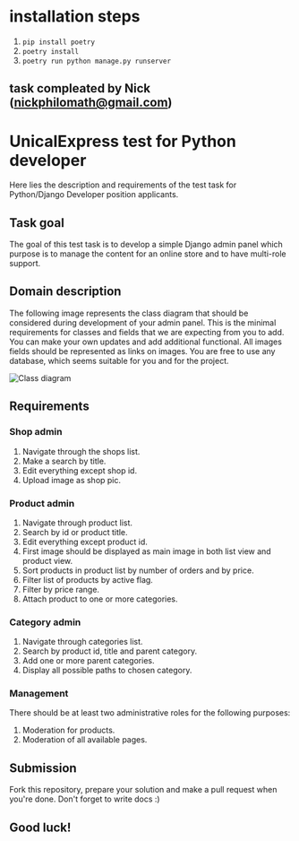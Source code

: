 # installation steps

1. `pip install poetry`
2. `poetry install`
3. `poetry run python manage.py runserver`

## task compleated by Nick (nickphilomath@gmail.com)

# UnicalExpress test for Python developer

Here lies the description and requirements of the test task for Python/Django Developer position applicants.

## Task goal

The goal of this test task is to develop a simple Django admin panel which purpose is to manage the content for an online store and to have multi-role support.

## Domain description

The following image represents the class diagram that should be considered during development of your admin panel. This is the minimal requirements for classes and fields that we are expecting from you to add. You can make your own updates and add additional functional. All images fields should be represented as links on images. You are free to use any database, which seems suitable for you and for the project.

![Class diagram](https://hb.bizmrg.com/kazanexpress/class_diagram.png)

## Requirements

### Shop admin

1. Navigate through the shops list.
2. Make a search by title.
3. Edit everything except shop id.
4. Upload image as shop pic.

### Product admin

1. Navigate through product list.
2. Search by id or product title.
3. Edit everything except product id.
4. First image should be displayed as main image in both list view and product view.
5. Sort products in product list by number of orders and by price.
6. Filter list of products by active flag.
7. Filter by price range.
8. Attach product to one or more categories.

### Category admin

1. Navigate through categories list.
2. Search by product id, title and parent category.
3. Add one or more parent categories.
4. Display all possible paths to chosen category.

### Management

There should be at least two administrative roles for the following purposes:

1. Moderation for products.
2. Moderation of all available pages.

## Submission

Fork this repository, prepare your solution and make a pull request when you're done.
Don't forget to write docs :)

## Good luck!
